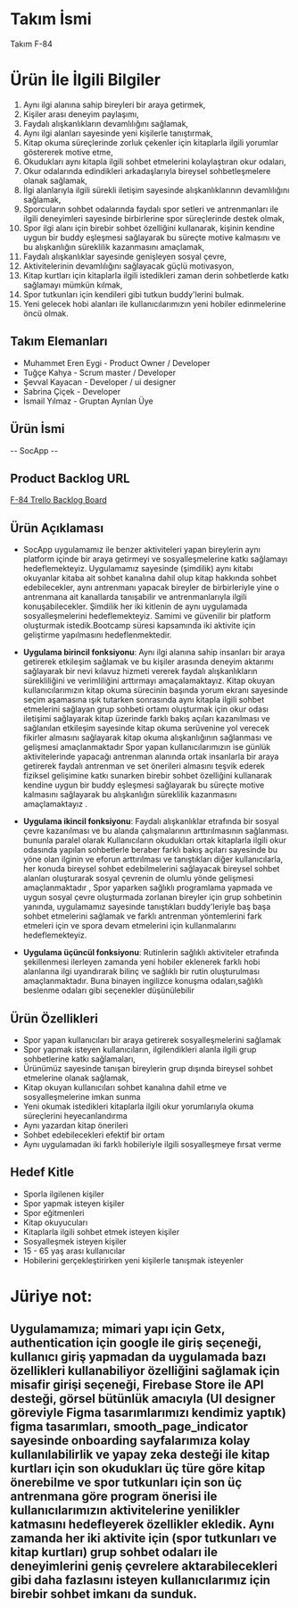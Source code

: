 # **Takım İsmi**


Takım F-84


# Ürün İle İlgili Bilgiler
1. Aynı ilgi alanına sahip bireyleri bir araya getirmek,
2. Kişiler arası deneyim paylaşımı,
3. Faydalı alışkanlıkların devamlılığını sağlamak,
4. Aynı ilgi alanları sayesinde yeni kişilerle tanıştırmak,
5. Kitap okuma süreçlerinde zorluk çekenler için kitaplarla ilgili yorumlar göstererek motive etme,
6. Okudukları aynı kitapla ilgili sohbet etmelerini kolaylaştıran okur odaları,
7. Okur odalarında edindikleri arkadaşlarıyla bireysel sohbetleşmelere olanak sağlamak,
8. İlgi alanlarıyla ilgili sürekli iletişim sayesinde alışkanlıklarının devamlılığını sağlamak,
9. Sporcuların sohbet odalarında faydalı spor setleri ve antrenmanları ile ilgili deneyimleri sayesinde birbirlerine spor süreçlerinde destek olmak, 
10. Spor ilgi alanı için birebir sohbet özelliğini kullanarak, kişinin kendine uygun bir buddy eşleşmesi sağlayarak bu süreçte motive kalmasını ve bu alışkanlığın süreklilik kazanmasını  amaçlamak,
11. Faydalı alışkanlıklar sayesinde genişleyen sosyal çevre,
12. Aktivitelerinin devamlılığını sağlayacak güçlü motivasyon,
13. Kitap kurtları için kitaplarla ilgili istedikleri zaman derin sohbetlerde katkı sağlamayı mümkün kılmak,
14. Spor tutkunları için kendileri gibi tutkun buddy'lerini bulmak.
15. Yeni gelecek hobi alanları ile kullanıcılarımızın yeni hobiler edinmelerine öncü olmak.




## Takım Elemanları


- Muhammet Eren Eygi - Product Owner / Developer
- Tuğçe Kahya - Scrum master / Developer
- Şevval Kayacan - Developer / ui designer
- Sabrina Çiçek - Developer
- İsmail Yılmaz - Gruptan Ayrılan Üye


## Ürün İsmi


-- SocApp --


## Product Backlog URL


[F-84 Trello Backlog Board](https://trello.com/w/f84_product_backlog)


## Ürün Açıklaması


- SocApp uygulamamız ile benzer aktiviteleri yapan bireylerin aynı platform içinde bir araya getirmeyi ve sosyalleşmelerine katkı sağlamayı hedeflemekteyiz. Uygulamamız sayesinde (şimdilik) aynı kitabı okuyanlar kitaba ait sohbet kanalına dahil olup kitap hakkında sohbet edebilecekler, aynı antrenmanı yapacak bireyler de birbirleriyle yine o antrenmana ait kanallarda tanışabilir ve antrenmanlarıyla ilgili konuşabilecekler. Şimdilik her iki kitlenin de aynı uygulamada sosyalleşmelerini hedeflemekteyiz. Samimi ve güvenilir bir platform oluşturmak istedik.Bootcamp süresi kapsamında iki aktivite için geliştirme yapılmasını hedeflenmektedir.


- **Uygulama birincil fonksiyonu**: 
 Aynı ilgi alanına sahip insanları bir araya getirerek etkileşim sağlamak ve bu kişiler arasında deneyim aktarımı sağlayarak bir nevi kılavuz hizmeti vererek faydalı alışkanlıkların sürekliliğini ve verimliliğini arttırmayı amaçalamaktayız. Kitap okuyan kullanıcılarımızın kitap okuma sürecinin başında yorum ekranı sayesinde seçim aşamasına ışık tutarken  sonrasında aynı kitapla ilgili sohbet etmelerini sağlayan grup sohbeti ortamı oluşturmak için okur odası iletişimi sağlayarak kitap üzerinde farklı bakış açıları kazanılması ve sağlanılan etkileşim sayesinde kitap okuma serüvenine yol verecek fikirler almasını sağlayarak kitap okuma alışkanlığının sağlanması ve gelişmesi amaçlanmaktadır
Spor yapan kullanıcılarımızın ise günlük aktivitelerinde yapacağı antrenman alanında ortak insanlarla bir araya getirerek faydalı antrenman ve set önerileri almasını teşvik ederek fiziksel gelişimine katkı sunarken  birebir sohbet özelliğini kullanarak kendine uygun bir buddy eşleşmesi sağlayarak bu süreçte motive kalmasını sağlayarak bu alışkanlığın süreklilik kazanmasını  amaçlamaktayız .


- **Uygulama ikincil fonksiyonu**: 
Faydalı alışkanlıklar etrafında bir sosyal çevre kazanılması ve bu alanda çalışmalarının arttırılmasının sağlanması. bununla paralel olarak
Kullanıcıların okudukları ortak kitaplarla ilgili okur odasında yapılan sohbetlerle beraber farklı bakış açıları sayesinde bu yöne olan ilginin ve eforun arttırılması ve tanıştıkları diğer kullanıcılarla, her konuda bireysel sohbet edebilmelerini sağlayacak  bireysel sohbet alanları oluşturarak sosyal çevrenin de olumlu yönde gelişmesi amaçlanmaktadır  ,
Spor yaparken sağlıklı programlama yapmada ve uygun sosyal çevre oluşturmada   zorlanan bireyler için grup sohbetinin yanında, uygulamamız sayesinde tanıştıkları buddy'leriyle baş başa sohbet etmelerini sağlamak ve farklı antrenman yöntemlerini fark etmeleri için ve spora devam etmelerini için kullanmalarını hedeflemekteyiz.

- **Uygulama üçüncül fonksiyonu**:
 Rutinlerin sağlıklı aktiviteler etrafında  şekillenmesi ilerleyen zamanda yeni hobiler eklenerek farklı hobi alanlarına ilgi uyandırarak bilinç ve sağlıklı bir rutin oluşturulması amaçlanmaktadır. Buna binayen ingilizce konuşma odaları,sağlıklı beslenme odaları gibi seçenekler düşünülebilir



## Ürün Özellikleri


- Spor yapan kullanıcıları bir araya getirerek sosyalleşmelerini sağlamak
- Spor yapmak isteyen kullanıcıların, ilgilendikleri alanla ilgili grup sohbetlerine katkı sağlamaları,
- Ürünümüz sayesinde tanışan bireylerin grup dışında bireysel sohbet etmelerine olanak sağlamak,
- Kitap okuyan kullanıcıları sohbet kanalına dahil etme ve sosyalleşmelerine imkan sunma
- Yeni okumak istedikleri kitaplarla ilgili okur yorumlarıyla okuma süreçlerini heyecanlandırma
- Aynı yazardan kitap önerileri
- Sohbet edebilecekleri efektif bir ortam
- Aynı uygulamadan iki farklı hobileriyle ilgili sosyalleşmeye fırsat verme




## Hedef Kitle


- Sporla ilgilenen kişiler
- Spor yapmak isteyen kişiler
- Spor eğitmenleri
- Kitap okuyucuları
- Kitaplarla ilgili sohbet etmek isteyen kişiler
- Sosyalleşmek isteyen kişiler
- 15 - 65 yaş arası kullanıcılar
- Hobilerini gerçekleştirirken yeni kişilerle tanışmak isteyenler


# Jüriye not:
Uygulamamıza; mimari yapı için Getx, authentication için google ile giriş seçeneği, kullanıcı giriş yapmadan da uygulamada
bazı özellikleri kullanabiliyor özelliğini sağlamak için misafir girişi seçeneği, Firebase Store ile API desteği, görsel bütünlük amacıyla (UI designer göreviyle Figma tasarımlarımızı kendimiz yaptık) figma tasarımları, smooth_page_indicator sayesinde onboarding sayfalarımıza kolay kullanılabilirlik ve yapay zeka desteği ile kitap kurtları için son okudukları üç türe göre kitap önerebilme ve spor tutkunları için son üç antrenmana göre program önerisi ile kullanıcılarımızın aktivitelerine yenilikler katmasını hedefleyerek özellikler ekledik.
Aynı zamanda her iki aktivite için (spor tutkunları ve kitap kurtları) grup sohbet odaları ile deneyimlerini geniş çevrelere aktarabilecekleri gibi daha fazlasını isteyen kullanıcılarımız için birebir sohbet imkanı da sunduk.
---
